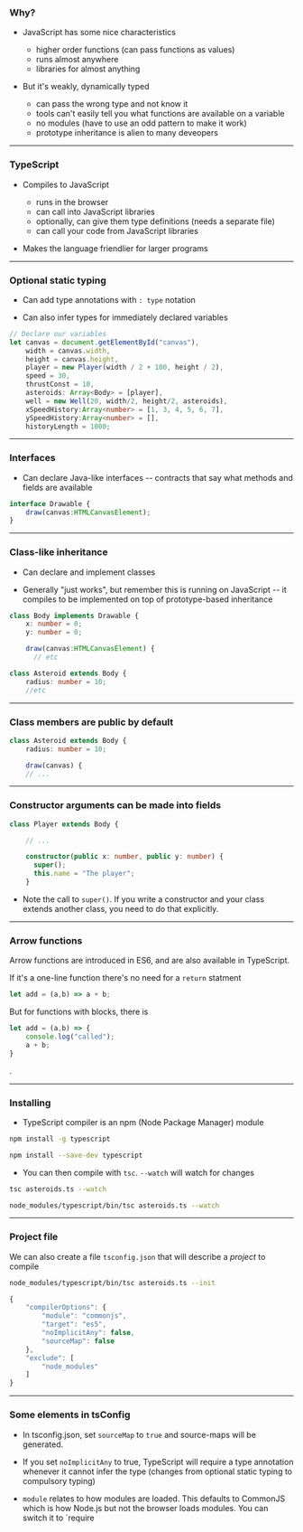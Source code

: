 ### Why?

* JavaScript has some nice characteristics
  - higher order functions (can pass functions as values)
  - runs almost anywhere
  - libraries for almost anything 

* But it's weakly, dynamically typed 

  - can pass the wrong type and not know it
  - tools can't easily tell you what functions are available on a variable
  - no modules (have to use an odd pattern to make it work)
  - prototype inheritance is alien to many deveopers

---

### TypeScript

* Compiles to JavaScript

  - runs in the browser
  - can call into JavaScript libraries
  - optionally, can give them type definitions (needs a separate file)
  - can call your code from JavaScript libraries

* Makes the language friendlier for larger programs

---

### Optional static typing

* Can add type annotations with `: type` notation

* Can also infer types for immediately declared variables

```ts
// Declare our variables
let canvas = document.getElementById("canvas"),
    width = canvas.width,
    height = canvas.height,
    player = new Player(width / 2 + 100, height / 2),
    speed = 30,
    thrustConst = 10,
    asteroids: Array<Body> = [player],
    well = new Well(20, width/2, height/2, asteroids),
    xSpeedHistory:Array<number> = [1, 3, 4, 5, 6, 7],
    ySpeedHistory:Array<number> = [],
    historyLength = 1000;
```

---

### Interfaces

* Can declare Java-like interfaces -- contracts that say what methods and fields are available

```ts
interface Drawable {
    draw(canvas:HTMLCanvasElement);
}
```

---

### Class-like inheritance

* Can declare and implement classes

* Generally "just works", but remember this is running on JavaScript -- it compiles to be implemented on top of prototype-based inheritance

```ts
class Body implements Drawable {
    x: number = 0;
    y: number = 0;

    draw(canvas:HTMLCanvasElement) {
      // etc
```

```ts
class Asteroid extends Body {
    radius: number = 10;
    //etc
```

---

### Class members are public by default

```ts
class Asteroid extends Body {
    radius: number = 10;

    draw(canvas) {
    // ...
```

---

### Constructor arguments can be made into fields

```ts
class Player extends Body {

    // ...

    constructor(public x: number, public y: number) {
      super();
      this.name = "The player";
    }

```



* Note the call to `super()`. If you write a constructor and your class extends another class, you need to do that explicitly.

---

### Arrow functions

Arrow functions are introduced in ES6, and are also available in TypeScript.



If it's a one-line function there's no need for a `return` statment

```ts
let add = (a,b) => a + b;
```



But for functions with blocks, there is

```ts
let add = (a,b) => {
    console.log("called");
    a + b;
}
```

.

---

### Installing

* TypeScript compiler is an npm (Node Package Manager) module

```sh
npm install -g typescript
```

```sh
npm install --save-dev typescript
```

* You can then compile with `tsc`. `--watch` will watch for changes

```sh
tsc asteroids.ts --watch
```

```sh
node_modules/typescript/bin/tsc asteroids.ts --watch
```

---

### Project file

We can also create a file `tsconfig.json` that will describe a *project* to compile



```sh
node_modules/typescript/bin/tsc asteroids.ts --init
```



```js
{
    "compilerOptions": {
        "module": "commonjs",
        "target": "es5",
        "noImplicitAny": false,
        "sourceMap": false
    },
    "exclude": [
        "node_modules"
    ]
}
```

---

### Some elements in tsConfig



* In tsconfig.json, set `sourceMap` to `true` and source-maps will be generated.



* If you set `noImplicitAny` to true, TypeScript will require a type annotation whenever it cannot infer the type (changes from optional static typing to compulsory typing)



* `module` relates to how modules are loaded. This defaults to CommonJS which is how Node.js but not the browser loads modules. You can switch it to `require